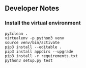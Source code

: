 
## Developer Notes

### Install the virtual environment

```
py3clean .
virtualenv -p python3 venv
source venv/bin/activate
pip3 install --editable .
pip3 install appdirs --upgrade
pip3 install -r requirements.txt
python3 setup.py test
```

